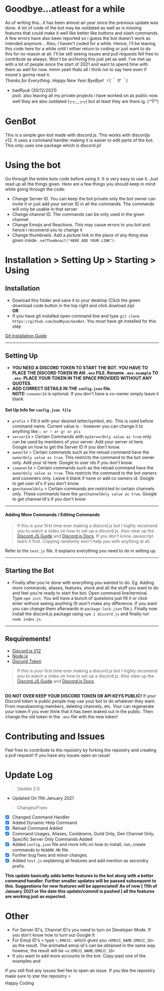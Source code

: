 # Goodbye...atleast for a while 
As of writing this...it has been almost an year since the previous update was done. A lot of code of the bot may be outdated as well as is missing features that could make it well like better like buttons and slash commands. A few errors have also been reported so i guess the bot doesn't work as intended anymore... Also, I haven't coded for a while. Hence, I'll be leaving this code here for a while until I either return to coding or just want to do this for no reason at all. I'll be still seeing issues and pull requests fell free to contribute as always. Won't be archiving this just yet as well. I've met up with a lot of people since the start of 2021 and want to spend time with them as well for now. mmm yeah thats all i think ive to say here even if noone's gonna read it. <br> <i>Thanks for Everything. Happy New Year
ByeBye! ヾ(＾ ∇ ＾)</i>
- badRyuk (30/12/2021)
<br>psst. also leaving all my private projects i have worked on as public now. well they are also outdated (┬┬﹏┬┬) but at least they are there ig. (*^▽^*)
# GenBot
This is a simple gen-bot made with discord.js. This works with discordjs v12. It uses a command handler making it is easier to edit parts of the bot. This only uses one package which is discord.js!

# Using the bot
Go through the entire bots code before using it. It is  very easy to use it. Just read up all the things given. Here are a few things you should keep in mind while going through the code:

- Change Server ID. You can keep the bot private only the bot owner can invite it or just add your server ID in all the commands. The commands will only be usable in that server
- Change channel ID. The commands can be only used in the given channel
- Change Emojis and Reactions. This may cause errors to you bot and hence I recomend you to change it
- Change thumbnails. Add a picture link in the place of any thing else given inside ``.setThumbnail("HERE ADD YOUR LINK")``.

# Installation > Setting Up > Starting > Using
## Installation
- Dowload this folder and save it to your desktop (Click the green download code button in the top right and click dowload zip)
<br>**OR**
- If you have git installed open command line and type 
``git clone https://github.com/badRyuk/GenBot``. You must have git installed for this step 

[Git Installation Guide](https://git-scm.com/book/en/v2/Getting-Started-Installing-Git)

<hr>

## Setting Up
- **YOU NEED A DISCORD TOKEN TO START THE BOT. YOU HAVE TO PLACE THE DISCORD TOKEN IN AN ``.env`` FILE. Rename ``.env.example`` TO ``.env``. PLACE YOUR TOKEN IN THE SPACE PROVIDED WITHOUT ANY QUOTES.**
- **ADD CORRECT DETAILS IN THE ``config.json`` file.**<br>
**NOTE:** ``coownerId`` is optional. If you don't have a co-owner simply leave it blank

#### Set Up Info for ``config.json file``

- ``prefix`` > Fill it with your desired letter/symbol, etc. This is used before command name. Current value is ``-`` however you can change it to anything like ``; or ! or g! or pls``
- ``serverId`` > Certain Commands with ``myServerOnly value as true`` only can be used by members of your server. Add your server id here. Google on how to get the Server ID if you don't know.
- ``ownerId`` > Certain commands such as the reload command have the ``ownerOnly value as true``. This restricts the command to the bot owner only. Add your id here. Google to user ids if you don't know.
- ``coownerId`` > Certain commands such as the reload command have the ``ownerOnly value as true``. This restricts the command to the bot owners and coowners only. Leave it blank if none or add co owners id. Google to get user id's if you don't know.
- ``genchannelOnly`` > Certain commands are restricted to certain channels only. These commands have the ``genChannelOnly value as true``. Google to get channel Id's if you don't know
<hr>

#### Adding More Commands / Editing Commands

> If this is your first time ever making a discord.js bot I highly recomend you to watch a video on how to set up a discord.js. Also view up the [Discord.JS Guide](https://discordjs.guide/) and [Discord.js Docs](https://discord.js.org/#/docs/main/stable/general/welcome). If you don't know Javascript learn it first. Copying randomly won't help you with anything at all.

Refer to the ``test.js`` file. It explains everything you need to do in setting up.
<hr>

## Starting the Bot
- Finally after you're done with everything you wanted to do. Eg. Adding more commands, aliases, features, stock and all the stuff you want to do and feel you're ready to start the bot. Open command line/terminal. Type ``npm init``. You will have a bunch of questions just fill it or click enter without seeing anything (It won't make any difference. If you want you can change them afterwards in ``package-lock.json`` file.). FInally now install  the discord.js package using ``npm i discord.js`` and finally run ``node index.js``. 
<hr>

## Requirements!
- [Discord.js V12](https://www.npmjs.com/package/discord.js)
- [Node.js](https://nodejs.org/en/) 
- [Discord Token](https://discord.com/developers/applications)
> If this is your first time ever making a discord.js bot I highly recomend you to watch a video on how to set up a discord.js. Also view up the [Discord.JS Guide](https://discordjs.guide/) and [Discord.js Docs](https://discord.js.org/#/docs/main/stable/general/welcome).

<br>**DO NOT OVER KEEP YOUR DISCORD TOKEN OR API KEYS PUBLIC!**
If your Discord token is public people may use your bot to do whatever they want. From massbanning members, deleting channels, etc. Your can regenerate your token if you ever think that it has been leaked out in the public. Then change the old token in the ``.env`` file with the new token!

# Contributing and Issues

Feel free to contribute to the repoistry by forking the repoistry and creating a pull request!
If you have any issues open an issue!

# Update Log
 > Update 2.0
 - Updated On 11th January 2021
 > Changes/Fixes
 - [x] Changed Command Handler
 - [x] Added Dynamic Help Command
 - [x] Reload Command Added 
 - [x] Command Usages, Aliases, Cooldowns, Guild Only, Gen Channel Only, Specific Server Only Commands Added
 - [x] Added ``config.json`` file and more info on how to install, run, create commands to ``README.MD`` file.
 - [x] Further bug fixes and minor changes.
 - [x] Added ``test.js`` explaining all features and add mention as secondry prefix.

 **This update basically adds better features to the bot along with a better command handler. Further smaller updates will be passed subsequent to this. Suggestions for new features will be appreciated! As of now [ 11th of January 2021 or the date this update/commit is pushed ] all the features are working just as expected.**
# Other
- For Server ID's, Channel ID's you need to turn on Developer Mode. If you don't know how to turn out Google It
- For Emoji ID's > type ``\:EMOJI:`` which gives you ``<EMOJI_NAME:EMOJI_ID>`` as the result. The animated emoji id's can be obtained in the same way howeve, the result will be ``<a:EMOJI_NAME:EMOJI_ID>``
- If you want to add more accounts to the bot. Copy-past one of the examples and 

If you still find any issues feel fee to open an issue. If you like the repoistry make sure to star the repoistry ⭐
<br> Happy Coding
